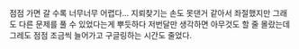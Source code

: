 점점 가면 갈 수록 너무너무 어렵다... 
지뢰찾기는 손도 못댄거 같아서 좌절했지만 그래도 다른 문제를 
풀 수 있었다는게 뿌듯하다
저번달만 생각하면 아무것도 할 줄 몰랐는데 그레도 점점 조금씩 늘어가고 구글링하는 시간도 줄었다.